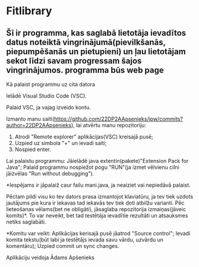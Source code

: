 # Fitlibrary
## Šī ir programma, kas saglabā lietotāja ievadītos datus noteiktā vingrinājumā(pievilkšanās, piepumpēšanās un pietupieni) un ļau lietotājam sekot līdzi savam progressam šajos vingrinājumos. programma būs web page

Kā palaist programmu uz cita datora

Ielādē Visual Studio Code (VSC).
 
Palaid VSC, ja vajag izveido kontu. 


Izmanto manu saiti(https://github.com/22DP2AApsenieks/jpw/commits?author=22DP2AApsenieks), lai atvērtu manu repozitoriju:
1. Atrodi "Remote explorer" aplikācijas(VSC) kreisajā pusē;
2. Uzpied uz simbola "+" un ievadi saiti;
3. Nospied enter.

Lai palaistu programmu:
Jāielādē java extentin(pakete)"Extension Pack for Java";
Palaid programmu nospiežot pogu "RUN"(ja izmet vēlvienu cilni jāizvēlas "Run without debugging").

*Iespējams ir jāpalaiž caur failu mani.java, ja neaiziet vai nepiedāvā palaist.

Pēctam pildi visu ko tev dators prasa izmantojot klaviatūru, ja tev tiek uzdots jautājums pie kura ir iekavas tad iekavās tev tiek doti atbilžu varianti. Pēc lieteošanas vēlams(bet ne obligāti), jāsaglaba repozitorija izmaiņas(jāveic komits)*. To var neveikt, bet tad testētāja ievadītie rezultāti un atsauksmes netiks saglabāti.

*Komitu var veikt:
Aplikācijas kerisajā pusē jāatrod "Source control";
Ievadi komita tekstu(būt labi ja testētājs ievada savu vārdu, uzvārdu un komentāru);
Uzpied commit un sync changes.


Aplikāciju veidoja Ādams Apšenieks